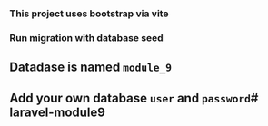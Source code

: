 ### This project uses bootstrap via vite
### Run migration with database seed
## Datadase is named `module_9`
## Add your own database `user` and `password`# laravel-module9
